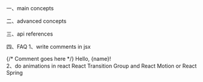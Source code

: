 一、main concepts

二、advanced concepts

三、api references

四、FAQ
1、write comments in jsx
    <div>
      {/* Comment goes here */}
      Hello, {name}!
    </div>
2、do animations in react
   React Transition Group and React Motion or React Spring
